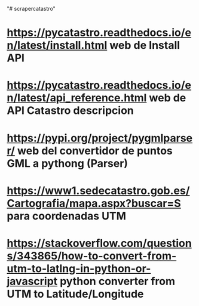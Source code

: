 "# scrapercatastro" 
# https://pycatastro.readthedocs.io/en/latest/install.html web de Install API
# https://pycatastro.readthedocs.io/en/latest/api_reference.html web de API Catastro descripcion
# https://pypi.org/project/pygmlparser/ web del convertidor de puntos GML a pythong (Parser)
# https://www1.sedecatastro.gob.es/Cartografia/mapa.aspx?buscar=S para coordenadas UTM 
# https://stackoverflow.com/questions/343865/how-to-convert-from-utm-to-latlng-in-python-or-javascript python converter from UTM to Latitude/Longitude
